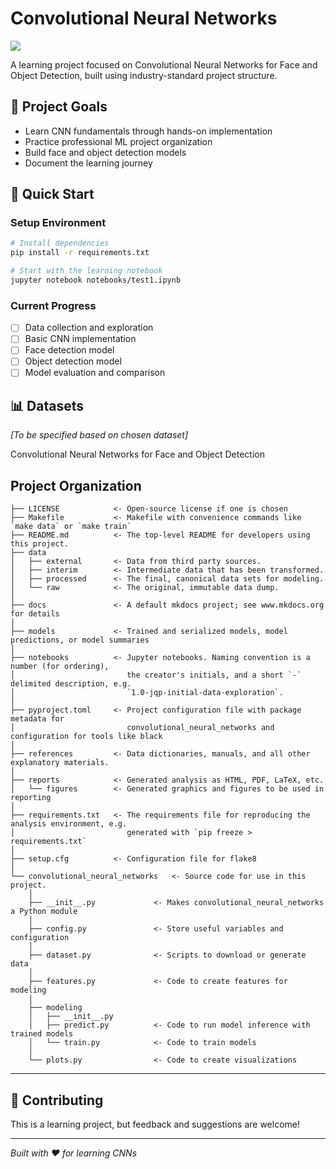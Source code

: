 # Convolutional Neural Networks

<a target="_blank" href="https://cookiecutter-data-science.drivendata.org/">
    <img src="https://img.shields.io/badge/CCDS-Project%20template-328F97?logo=cookiecutter" />
</a>

A learning project focused on Convolutional Neural Networks for Face and Object Detection, built using industry-standard project structure.

## 🎯 Project Goals
- Learn CNN fundamentals through hands-on implementation
- Practice professional ML project organization
- Build face and object detection models
- Document the learning journey

## 🚀 Quick Start

### Setup Environment
```bash
# Install dependencies
pip install -r requirements.txt

# Start with the learning notebook
jupyter notebook notebooks/test1.ipynb
```

### Current Progress
- [ ] Data collection and exploration
- [ ] Basic CNN implementation
- [ ] Face detection model
- [ ] Object detection model
- [ ] Model evaluation and comparison

## 📊 Datasets
*[To be specified based on chosen dataset]*

Convolutional Neural Networks for Face and Object Detection

## Project Organization

```
├── LICENSE            <- Open-source license if one is chosen
├── Makefile           <- Makefile with convenience commands like `make data` or `make train`
├── README.md          <- The top-level README for developers using this project.
├── data
│   ├── external       <- Data from third party sources.
│   ├── interim        <- Intermediate data that has been transformed.
│   ├── processed      <- The final, canonical data sets for modeling.
│   └── raw            <- The original, immutable data dump.
│
├── docs               <- A default mkdocs project; see www.mkdocs.org for details
│
├── models             <- Trained and serialized models, model predictions, or model summaries
│
├── notebooks          <- Jupyter notebooks. Naming convention is a number (for ordering),
│                         the creator's initials, and a short `-` delimited description, e.g.
│                         `1.0-jqp-initial-data-exploration`.
│
├── pyproject.toml     <- Project configuration file with package metadata for 
│                         convolutional_neural_networks and configuration for tools like black
│
├── references         <- Data dictionaries, manuals, and all other explanatory materials.
│
├── reports            <- Generated analysis as HTML, PDF, LaTeX, etc.
│   └── figures        <- Generated graphics and figures to be used in reporting
│
├── requirements.txt   <- The requirements file for reproducing the analysis environment, e.g.
│                         generated with `pip freeze > requirements.txt`
│
├── setup.cfg          <- Configuration file for flake8
│
└── convolutional_neural_networks   <- Source code for use in this project.
    │
    ├── __init__.py             <- Makes convolutional_neural_networks a Python module
    │
    ├── config.py               <- Store useful variables and configuration
    │
    ├── dataset.py              <- Scripts to download or generate data
    │
    ├── features.py             <- Code to create features for modeling
    │
    ├── modeling                
    │   ├── __init__.py 
    │   ├── predict.py          <- Code to run model inference with trained models          
    │   └── train.py            <- Code to train models
    │
    └── plots.py                <- Code to create visualizations
```

--------

## 🤝 Contributing
This is a learning project, but feedback and suggestions are welcome!

---
*Built with ❤️ for learning CNNs*